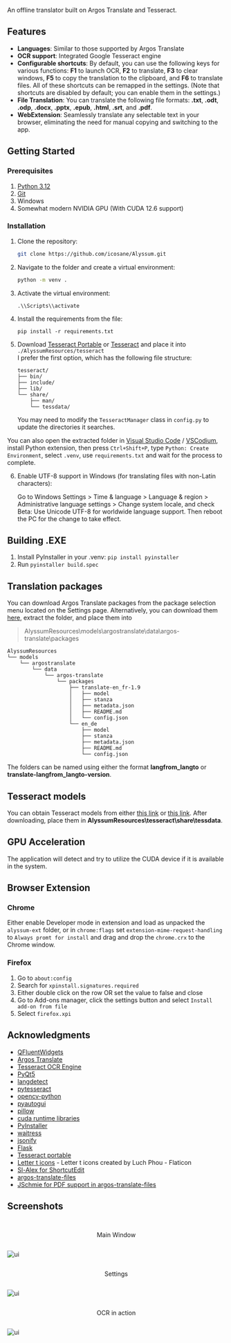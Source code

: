 An offline translator built on Argos Translate and Tesseract.

## Features

- **Languages**: Similar to those supported by Argos Translate
- **OCR support**: Integrated Google Tesseract engine
- **Configurable shortcuts**: By default, you can use the following keys for various functions: **F1** to launch OCR, **F2** to translate, **F3** to clear windows, **F5** to copy the translation to the clipboard, and **F6** to translate files. All of these shortcuts can be remapped in the settings. (Note that shortcuts are disabled by default; you can enable them in the settings.)
- **File Translation**: You can translate the following file formats: **.txt**, **.odt**, **.odp**, **.docx**, **.pptx**, **.epub**, **.html**, **.srt**, and **.pdf**.
- **WebExtension**: Seamlessly translate any selectable text in your browser, eliminating the need for manual copying and switching to the app.

## Getting Started

### Prerequisites

1) [Python 3.12](https://www.python.org/downloads/release/python-3129/)
2) [Git](https://git-scm.com/downloads)
3) Windows
4) Somewhat modern NVIDIA GPU (With CUDA 12.6 support)

### Installation

1. Clone the repository:
   ```bash
   git clone https://github.com/icosane/Alyssum.git
   ```

2. Navigate to the folder and create a virtual environment:
    ```bash
    python -m venv .
    ```
3. Activate the virtual environment:
    ```
    .\\Scripts\\activate
    ```
4. Install the requirements from the file: 
    ```
    pip install -r requirements.txt
    ```

5. Download [Tesseract Portable](https://u.pcloud.link/publink/show?code=XZHY53VZxzxv8qvcTUJ4fzLHJhwvbh7ee1Nk) or [Tesseract](https://github.com/UB-Mannheim/tesseract/wiki) and place it into ```./AlyssumResources/tesseract```   
I prefer the first option, which has the following file structure:
    ```
    tesseract/
    ├── bin/
    ├── include/
    ├── lib/
    └── share/
        ├── man/
        └── tessdata/
    ```
    You may need to modify the ```TesseractManager``` class in ```config.py``` to update the directories it searches.

You can also open the extracted folder in [Visual Studio Code](https://code.visualstudio.com/download) / [VSCodium](https://github.com/VSCodium/vscodium/releases), install Python extension, then press ```Ctrl+Shift+P```, type ```Python: Create Environment```, select ```.venv```, use ```requirements.txt``` and wait for the process to complete.

6. Enable UTF-8 support in Windows (for translating files with non-Latin characters): 

    Go to Windows Settings > Time & language > Language & region > Administrative language settings > Change system locale, and check Beta: Use Unicode UTF-8 for worldwide language support. Then reboot the PC for the change to take effect.

## Building .EXE
1. Install PyInstaller in your .venv:
```pip install pyinstaller```
2. Run ```pyinstaller build.spec```

## Translation packages
You can download Argos Translate packages from the package selection menu located on the Settings page. Alternatively, you can download them [here](https://www.argosopentech.com/argospm/index/), extract the folder, and place them into

>AlyssumResources\models\argostranslate\data\argos-translate\packages
```
AlyssumResources
└── models
    └── argostranslate
        └── data
            └── argos-translate
                └── packages
                    ├── translate-en_fr-1.9
                    │   ├── model
                    │   ├── stanza
                    │   ├── metadata.json         
                    │   ├── README.md                 
                    │   └── config.json
                    └── en_de
                        ├── model
                        ├── stanza
                        ├── metadata.json  
                        ├── README.md 
                        └── config.json
```
The folders can be named using either the format **langfrom_langto** or **translate-langfrom_langto-version**.

## Tesseract models
You can obtain Tesseract models from either [this link](https://github.com/tesseract-ocr/tessdata_fast) or [this link](https://github.com/tesseract-ocr/tessdata). After downloading, place them in  **AlyssumResources\tesseract\share\tessdata**.

## GPU Acceleration
The application will detect and try to utilize the CUDA device if it is available in the system.

## Browser Extension
### Chrome

Either enable Developer mode in extension and load as unpacked the ```alyssum-ext``` folder, or in ```chrome:flags``` set ```extension-mime-request-handling``` to ```Always promt for install``` and drag and drop the ```chrome.crx``` to the Chrome window.

### Firefox

1. Go to ```about:config```
2. Search for ```xpinstall.signatures.required```
3. Either double click on the row OR set the value to false and close
4. Go to Add-ons manager, click the settings button and select ```Install add-on from file```
5. Select ```firefox.xpi```

## Acknowledgments
- [QFluentWidgets](https://github.com/zhiyiYo/PyQt-Fluent-Widgets)
- [Argos Translate](https://github.com/argosopentech/argos-translate)
- [Tesseract OCR Engine](https://github.com/tesseract-ocr/tesseract)
- [PyQt5](https://pypi.org/project/PyQt5/)
- [langdetect](https://github.com/Mimino666/langdetect)
- [pytesseract](https://github.com/madmaze/pytesseract)
- [opencv-python](https://github.com/opencv/opencv-python)
- [pyautogui](https://github.com/asweigart/pyautogui)
- [pillow](https://github.com/python-pillow/Pillow)
- [cuda runtime libraries](https://pypi.org/user/nvidia/)
- [PyInstaller](https://pyinstaller.org/)
- [waitress](https://pypi.org/project/waitress/)
- [jsonify](https://pypi.org/project/jsonify/)
- [Flask](https://pypi.org/project/Flask/)
- [Tesseract portable](https://forum.powerbasic.com/forum/user-to-user-discussions/powerbasic-for-windows/826079-portable-tesseract)
- [Letter t icons](https://www.flaticon.com/free-icons/letter-t) - Letter t icons created by Luch Phou - Flaticon
- [Sl-Alex for ShortcutEdit](https://sl-alex.net/gui/2022/08/21/shortcutedit_capturing_shortcuts_in_pyqt/)
- [argos-translate-files](https://github.com/LibreTranslate/argos-translate-files)
- [JSchmie for PDF support in argos-translate-files](https://github.com/LibreTranslate/argos-translate-files/pull/13)

## Screenshots
<div style="display: flex; flex-direction: column;">
    <p><center>Main Window</center></p>
    <img src="./assets/1.png" alt="ui" style="margin-right: 10px;" />
    <p><center>Settings</center></p>
    <img src="./assets/2.png" alt="ui" style="margin-right: 10px;"/>
    <p><center>OCR in action</center></p>
    <img src="./assets/3.gif" alt="ui" style="margin-right: 10px;"/>
</div>

